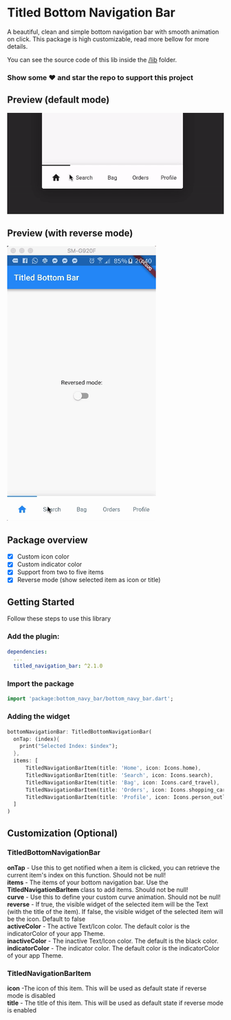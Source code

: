 # Titled Bottom Navigation Bar

A beautiful, clean and simple bottom navigation bar with smooth animation on click. This package is high customizable, read more bellow for more details.


You can see the source code of this lib inside the [/lib](https://github.com/pedromassango/titled_navigation_bar/tree/master/lib) folder.

### Show some :heart: and star the repo to support this project

## Preview (default mode)

![Default Mode Gif](screenshots/preview.gif "TitledNavigationBar")


## Preview (with reverse mode)

![Reversed Mode Gif](screenshots/reverse.gif "TitledNavigationBar")


## Package overview

- [x] Custom icon color
- [x] Custom indicator color
- [x] Support from two to five items
- [x] Reverse mode (show selected item as icon or title)

## Getting Started
Follow these steps to use this library

### Add the plugin:

```yaml
dependencies:
  ...
  titled_navigation_bar: ^2.1.0
```

### Import the package
```Dart
import 'package:bottom_navy_bar/bottom_navy_bar.dart';
```

### Adding the widget

```Dart
bottomNavigationBar: TitledBottomNavigationBar(
  onTap: (index){
    print("Selected Index: $index");
  },
  items: [
      TitledNavigationBarItem(title: 'Home', icon: Icons.home),
      TitledNavigationBarItem(title: 'Search', icon: Icons.search),
      TitledNavigationBarItem(title: 'Bag', icon: Icons.card_travel),
      TitledNavigationBarItem(title: 'Orders', icon: Icons.shopping_cart),
      TitledNavigationBarItem(title: 'Profile', icon: Icons.person_outline),
  ]
)
```

## Customization (Optional)

### TitledBottomNavigationBar
**onTap** - Use this to get notified when a item is clicked, you can retrieve the current item's index on this function. Should not be null!<br/>
**items** - The items of your bottom navigation bar. Use the **TitledNavigationBarItem** class to add items. Should not be null!<br/>
**curve** - Use this to define your custom curve animation. Should not be null!<br/>
**reverse** - If true, the visible widget of the selected item will be the Text (with the title of the item). If false, the visible widget of the selected item will be the icon. Default to false<br/>
**activeColor** - The active Text/Icon color. The default color is the indicatorColor of your app Theme.<br/>
**inactiveColor** - The inactive Text/Icon color. The default is the black color.<br/>
**indicatorColor** - The indicator color. The default color is the indicatorColor of your app Theme.<br/>

### TitledNavigationBarItem
**icon** -The icon of this item. This will be used as default state if reverse mode is disabled<br/>
**title** -  The title of this item. This will be used as default state if reverse mode is enabled<br/>

